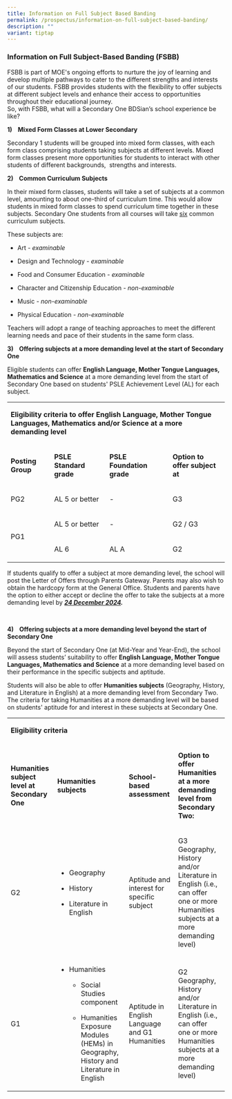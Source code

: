 ```yaml
---
title: Information on Full Subject Based Banding
permalink: /prospectus/information-on-full-subject-based-banding/
description: ""
variant: tiptap
---
```

<h3>Information on Full Subject-Based Banding (FSBB)</h3>
<p>FSBB is part of MOE's ongoing efforts to nurture the joy of learning and
develop multiple pathways to cater to the different strengths and interests
of our students. FSBB provides students with the flexibility to offer subjects
at different subject levels and enhance their access to opportunities throughout
their educational journey.
<br>So, with FSBB, what will a Secondary One BDSian’s school experience be
like?</p>
<p><strong>1)&nbsp;&nbsp;&nbsp; Mixed Form Classes at Lower Secondary</strong>
</p>
<p>Secondary 1 students will be grouped into mixed form classes, with each
form class comprising students taking subjects at different levels. Mixed
form classes present more opportunities for students to interact with other
students of different backgrounds,&nbsp; strengths and interests.</p>
<p><strong>2)&nbsp;&nbsp;&nbsp; Common Curriculum Subjects</strong>
</p>
<p>In their mixed form classes, students will take a set of subjects at a
common level, amounting to about one-third of curriculum time. This would
allow students in mixed form classes to spend curriculum time together
in these subjects. Secondary One students from all courses will take <u>six</u> common
curriculum subjects.</p>
<p>These subjects are:</p>
<ul data-tight="true" class="tight">
<li>
<p>Art <em>- examinable</em>
</p>
</li>
<li>
<p>Design and Technology <em>- examinable</em>
</p>
</li>
<li>
<p>Food and Consumer Education <em>- examinable</em>
</p>
</li>
<li>
<p>Character and Citizenship Education <em>- non-examinable</em>
</p>
</li>
<li>
<p>Music <em>- non-examinable</em>
</p>
</li>
<li>
<p>Physical Education <em>- non-examinable</em>
</p>
</li>
</ul>
<p>Teachers will adopt a range of teaching approaches to meet the different
learning needs and pace of their students in the same form class.</p>
<p><strong>3)&nbsp;&nbsp;&nbsp; Offering subjects at a more demanding level at the start of Secondary One</strong>
</p>
<p>Eligible students can offer <strong>English Language, Mother Tongue Languages, Mathematics and Science</strong>&nbsp;at
a more demanding level from the start of Secondary One based on students'
PSLE Achievement Level (AL) for each subject.</p>
<table style="minWidth: 100px">
<colgroup>
<col>
<col>
<col>
<col>
</colgroup>
<tbody>
<tr>
<td rowspan="1" colspan="4">
<p><strong>Eligibility criteria to offer English Language, Mother Tongue Languages, Mathematics and/or Science at a more demanding level</strong>
</p>
</td>
</tr>
<tr>
<td rowspan="1" colspan="1">
<p><strong>Posting Group</strong>
</p>
</td>
<td rowspan="1" colspan="1">
<p><strong>PSLE Standard grade</strong>
</p>
</td>
<td rowspan="1" colspan="1">
<p><strong>PSLE Foundation grade</strong>
</p>
</td>
<td rowspan="1" colspan="1">
<p><strong>Option to offer subject at</strong>
</p>
</td>
</tr>
<tr>
<td rowspan="1" colspan="1">
<p>PG2</p>
</td>
<td rowspan="1" colspan="1">
<p>AL 5 or better</p>
</td>
<td rowspan="1" colspan="1">
<p>-</p>
</td>
<td rowspan="1" colspan="1">
<p>G3</p>
</td>
</tr>
<tr>
<td rowspan="2" colspan="1">
<p>PG1</p>
</td>
<td rowspan="1" colspan="1">
<p>AL 5 or better</p>
</td>
<td rowspan="1" colspan="1">
<p>-</p>
</td>
<td rowspan="1" colspan="1">
<p>G2 / G3</p>
</td>
</tr>
<tr>
<td rowspan="1" colspan="1">
<p>AL 6</p>
</td>
<td rowspan="1" colspan="1">
<p>AL A</p>
</td>
<td rowspan="1" colspan="1">
<p>G2</p>
</td>
</tr>
</tbody>
</table>
<p>If students qualify to offer a subject at more demanding level, the school
will post the Letter of Offers through Parents Gateway. Parents may also
wish to obtain the hardcopy form at the General Office. Students and parents
have the option to either accept or decline the offer to take the subjects
at a more demanding level by <strong><em><u>24 December 2024</u>.</em></strong>
</p>
<p>&nbsp;</p>
<p><strong>4)&nbsp;&nbsp;&nbsp; Offering subjects at a more demanding level beyond the start of Secondary One</strong>
</p>
<p>Beyond the start of Secondary One (at Mid-Year and Year-End), the school
will assess students’ suitability to offer <strong>English Language, Mother Tongue Languages, Mathematics and Science</strong>&nbsp;at
a more demanding level based on their performance in the specific subjects
and aptitude.</p>
<p>Students will also be able to offer <strong>Humanities subjects</strong>&nbsp;(Geography,
History, and Literature in English) at a more demanding level from Secondary
Two. The criteria for taking Humanities at a more demanding level will
be based on students' aptitude for and interest in these subjects at Secondary
One.</p>
<table style="minWidth: 100px">
<colgroup>
<col>
<col>
<col>
<col>
</colgroup>
<tbody>
<tr>
<td rowspan="1" colspan="4">
<p><strong>Eligibility criteria</strong>
</p>
</td>
</tr>
<tr>
<td rowspan="1" colspan="1">
<p><strong>Humanities subject level at Secondary One</strong>
</p>
</td>
<td rowspan="1" colspan="1">
<p><strong>Humanities subjects</strong>
</p>
</td>
<td rowspan="1" colspan="1">
<p><strong>School-based assessment</strong>
</p>
</td>
<td rowspan="1" colspan="1">
<p><strong>Option to offer Humanities at a more demanding level from Secondary Two:</strong>
</p>
</td>
</tr>
<tr>
<td rowspan="1" colspan="1">
<p>G2</p>
</td>
<td rowspan="1" colspan="1">
<ul data-tight="true" class="tight">
<li>
<p>Geography</p>
</li>
<li>
<p>History</p>
</li>
<li>
<p>Literature in English</p>
</li>
</ul>
</td>
<td rowspan="1" colspan="1">
<p>Aptitude and interest for specific subject</p>
</td>
<td rowspan="1" colspan="1">
<p>G3 Geography, History and/or Literature in English (i.e., can offer one
or more Humanities subjects at a more demanding level)</p>
</td>
</tr>
<tr>
<td rowspan="1" colspan="1">
<p>G1</p>
</td>
<td rowspan="1" colspan="1">
<ul data-tight="true" class="tight">
<li>
<p>Humanities</p>
<ul data-tight="true" class="tight">
<li>
<p>Social Studies component</p>
</li>
<li>
<p>Humanities Exposure Modules (HEMs) in Geography, History and Literature
in English</p>
</li>
</ul>
</li>
</ul>
</td>
<td rowspan="1" colspan="1">
<p>Aptitude in English Language and G1 Humanities</p>
</td>
<td rowspan="1" colspan="1">
<p>G2 Geography, History and/or Literature in English (i.e., can offer one
or more Humanities subjects at a more demanding level)</p>
</td>
</tr>
</tbody>
</table>
<p></p>
<p></p>
<p></p>
<p></p>